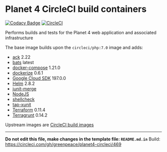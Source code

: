
# Planet 4 CircleCI build containers

[![Codacy Badge](https://api.codacy.com/project/badge/Grade/4c9d5b08e9b046cbba9cdcbc9ba8eaf9)](https://www.codacy.com/app/rawalker/planet4-circleci?utm_source=github.com&utm_medium=referral&utm_content=greenpeace/planet4-circleci&utm_campaign=badger) [![CircleCI](https://circleci.com/gh/greenpeace/planet4-circleci/tree/develop.svg?style=shield)](https://circleci.com/gh/greenpeace/planet4-circleci/tree/develop)

Performs builds and tests for the Planet 4 web application and associated infrastructure

The base image builds upon the `circleci/php:7.0` image and adds:
-   [ack](https://beyondgrep.com/) 2.22
-   [bats](https://github.com/sstephenson/bats) latest
-   [docker-compose](https://github.com/docker/compose/releases) 1.21.0
-   [dockerize](https://github.com/jwilder/dockerize/releases) 0.6.1
-   [Google Cloud SDK](https://cloud.google.com/sdk/docs/#install_the_latest_cloud_tools_version_cloudsdk_current_version) 197.0.0
-   [Helm](https://github.com/kubernetes/helm/releases) 2.8.2
-   [junit-merge](https://www.npmjs.com/package/junit-merge)
-   [NodeJS](https://nodejs.org/en/download/package-manager/#debian-and-ubuntu-based-linux-distributions)
-   [shellcheck](https://github.com/koalaman/shellcheck)
-   [tap-xunit](https://github.com/aghassemi/tap-xunit)
-   [Terraform](https://www.terraform.io/downloads.html) 0.11.4
-   [Terragrunt](https://github.com/gruntwork-io/terragrunt/releases) 0.14.2

Upstream images are [CircleCI build images](https://github.com/circleci/circleci-images/)

---

__Do not edit this file, make changes in the template file: `README.md.in`__
Build: https://circleci.com/gh/greenpeace/planet4-circleci/469
